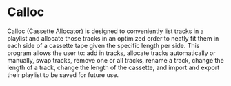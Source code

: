 # Calloc

Calloc (Cassette Allocator) is designed to conveniently list tracks in a playlist and allocate
those tracks in an optimized order to neatly fit them in each side of a cassette tape given the specific length per
side. This program allows the user to: add in tracks, allocate tracks automatically or manually, swap tracks,
remove one or all tracks, rename a track, change the length of a track, change the length of the cassette, and
import and export their playlist to be saved for future use.
